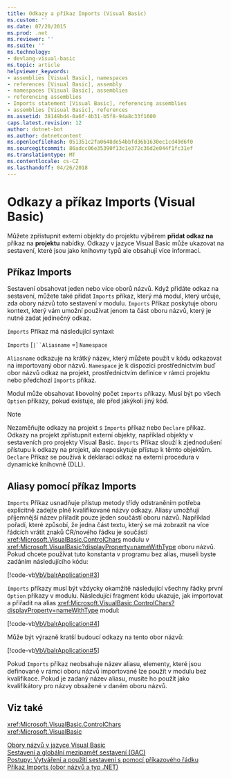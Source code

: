 ```yaml
---
title: Odkazy a příkaz Imports (Visual Basic)
ms.custom: ''
ms.date: 07/20/2015
ms.prod: .net
ms.reviewer: ''
ms.suite: ''
ms.technology:
- devlang-visual-basic
ms.topic: article
helpviewer_keywords:
- assemblies [Visual Basic], namespaces
- references [Visual Basic], assembly
- namespaces [Visual Basic], assemblies
- referencing assemblies
- Imports statement [Visual Basic], referencing assemblies
- assemblies [Visual Basic], references
ms.assetid: 38149bd4-0a6f-4b31-b5f8-94a8c33f1600
caps.latest.revision: 12
author: dotnet-bot
ms.author: dotnetcontent
ms.openlocfilehash: 051351c2fa0648de54bbfd36b1630ec1cd49d6f0
ms.sourcegitcommit: 86adcc06e35390f13c1e372c36d2e044f1fc31ef
ms.translationtype: MT
ms.contentlocale: cs-CZ
ms.lasthandoff: 04/26/2018
---
```

# <a name="references-and-the-imports-statement-visual-basic"></a>Odkazy a příkaz Imports (Visual Basic)
Můžete zpřístupnit externí objekty do projektu výběrem **přidat odkaz na** příkaz na **projektu** nabídky. Odkazy v jazyce Visual Basic může ukazovat na sestavení, které jsou jako knihovny typů ale obsahují více informací.  
  
## <a name="the-imports-statement"></a>Příkaz Imports  
 Sestavení obsahovat jeden nebo více oborů názvů. Když přidáte odkaz na sestavení, můžete také přidat `Imports` příkaz, který má modul, který určuje, zda obory názvů toto sestavení v modulu. `Imports` Příkaz poskytuje oboru kontext, který vám umožní používat jenom ta část oboru názvů, který je nutné zadat jedinečný odkaz.  
  
 `Imports` Příkaz má následující syntaxi:  
  
 `Imports` [`|``Aliasname` =] `Namespace`  
  
 `Aliasname` odkazuje na krátký název, který můžete použít v kódu odkazovat na importovaný obor názvů. `Namespace` je k dispozici prostřednictvím buď obor názvů odkaz na projekt, prostřednictvím definice v rámci projektu nebo předchozí `Imports` příkaz.  
  
 Modul může obsahovat libovolný počet `Imports` příkazy. Musí být po všech `Option` příkazy, pokud existuje, ale před jakýkoli jiný kód.  
  
> [!NOTE]
>  Nezaměňujte odkazy na projekt s `Imports` příkaz nebo `Declare` příkaz. Odkazy na projekt zpřístupnit externí objekty, například objekty v sestaveních pro projekty Visual Basic. `Imports` Příkaz slouží k zjednodušení přístupu k odkazy na projekt, ale neposkytuje přístup k těmto objektům. `Declare` Příkaz se používá k deklaraci odkaz na externí procedura v dynamické knihovně (DLL).  
  
## <a name="using-aliases-with-the-imports-statement"></a>Aliasy pomocí příkaz Imports  
 `Imports` Příkaz usnadňuje přístup metody třídy odstraněním potřeba explicitně zadejte plně kvalifikované názvy odkazy. Aliasy umožňují příjemnější název přiřadit pouze jeden součástí oboru názvů. Například pořadí, které způsobí, že jedna část textu, který se má zobrazit na více řádcích vrátit znaků CR/nového řádku je součástí <xref:Microsoft.VisualBasic.ControlChars> modulu v <xref:Microsoft.VisualBasic?displayProperty=nameWithType> oboru názvů. Pokud chcete používat tuto konstanta v programu bez alias, museli byste zadáním následujícího kódu:  
  
 [!code-vb[VbVbalrApplication#3](../../../visual-basic/programming-guide/program-structure/codesnippet/VisualBasic/references-and-the-imports-statement_1.vb)]  
  
 `Imports` příkazy musí být vždycky okamžitě následující všechny řádky první `Option` příkazy v modulu. Následující fragment kódu ukazuje, jak importovat a přiřadit na alias <xref:Microsoft.VisualBasic.ControlChars?displayProperty=nameWithType> modul:  
  
 [!code-vb[VbVbalrApplication#4](../../../visual-basic/programming-guide/program-structure/codesnippet/VisualBasic/references-and-the-imports-statement_2.vb)]  
  
 Může být výrazně kratší budoucí odkazy na tento obor názvů:  
  
 [!code-vb[VbVbalrApplication#5](../../../visual-basic/programming-guide/program-structure/codesnippet/VisualBasic/references-and-the-imports-statement_3.vb)]  
  
 Pokud `Imports` příkaz neobsahuje název aliasu, elementy, které jsou definované v rámci oboru názvů importované lze použít v modulu bez kvalifikace. Pokud je zadaný název aliasu, musíte ho použít jako kvalifikátory pro názvy obsažené v daném oboru názvů.  
  
## <a name="see-also"></a>Viz také  
 <xref:Microsoft.VisualBasic.ControlChars>  
 <xref:Microsoft.VisualBasic>  
   
 [Obory názvů v jazyce Visual Basic](../../../visual-basic/programming-guide/program-structure/namespaces.md)  
 [Sestavení a globální mezipaměť sestavení (GAC)](../../../visual-basic/programming-guide/concepts/assemblies-gac/index.md)  
 [Postupy: Vytváření a použití sestavení s pomocí příkazového řádku](http://msdn.microsoft.com/library/70f65026-3687-4e9c-ab79-c18b97dd8be4)  
 [Příkaz Imports (obor názvů a typ .NET)](../../../visual-basic/language-reference/statements/imports-statement-net-namespace-and-type.md)
